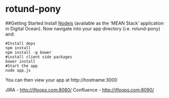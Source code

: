 rotund-pony
===========

##Getting Started
Install [Nodejs](http://nodejs.org/) (available as the 'MEAN Stack' application in
 Digital Ocean). Now navigate into your app directory (i.e.
 rotund-pony) and:

```
#Install deps
npm install
npm install -g bower
#install client side packages
bower install
#Start the app
node app.js
```

You can then view your app at http://hostname:3000

JIRA - http://ifloops.com:8080/
Confluence - http://ifloops.com:8090/
